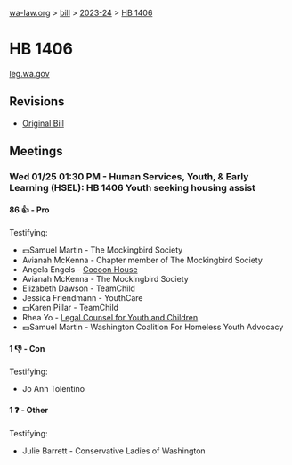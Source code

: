 [wa-law.org](/) > [bill](/bill/) > [2023-24](/bill/2023-24/) > [HB 1406](/bill/2023-24/hb/1406/)

# HB 1406
[leg.wa.gov](https://app.leg.wa.gov/billsummary?BillNumber=1406&Year=2023&Initiative=false)

## Revisions
* [Original Bill](1/)

## Meetings
### Wed 01/25 01:30 PM - Human Services, Youth, & Early Learning (HSEL): HB 1406 Youth seeking housing assist
#### 86 👍 - Pro
Testifying:
* 💵Samuel Martin - The Mockingbird Society
* Avianah McKenna  - Chapter member of The Mockingbird Society
* Angela Engels - [Cocoon House](/org/cocoon_house/)
* Avianah McKenna - The Mockingbird Society
* Elizabeth Dawson - TeamChild
* Jessica Friendmann  - YouthCare
* 💵Karen Pillar - TeamChild
* Rhea Yo - [Legal Counsel for Youth and Children](/org/legal_counsel_for_youth_and_children/)
* 💵Samuel Martin - Washington Coalition For Homeless Youth Advocacy

#### 1 👎 - Con
Testifying:
* Jo Ann Tolentino

#### 1 ❓ - Other
Testifying:
* Julie Barrett - Conservative Ladies of Washington
